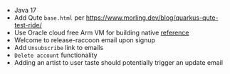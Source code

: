 
* Java 17
* Add Qute `base.html` per  https://www.morling.dev/blog/quarkus-qute-test-ride/
* Use Oracle cloud free Arm VM for building native [reference](https://www.youtube.com/watch?v=fh009OWr8Ks)
* Welcome to release-raccoon email upon signup
* Add `Unsubscribe` link to emails
* `Delete account` functionality
* Adding an artist to user taste should potentially trigger an update email

